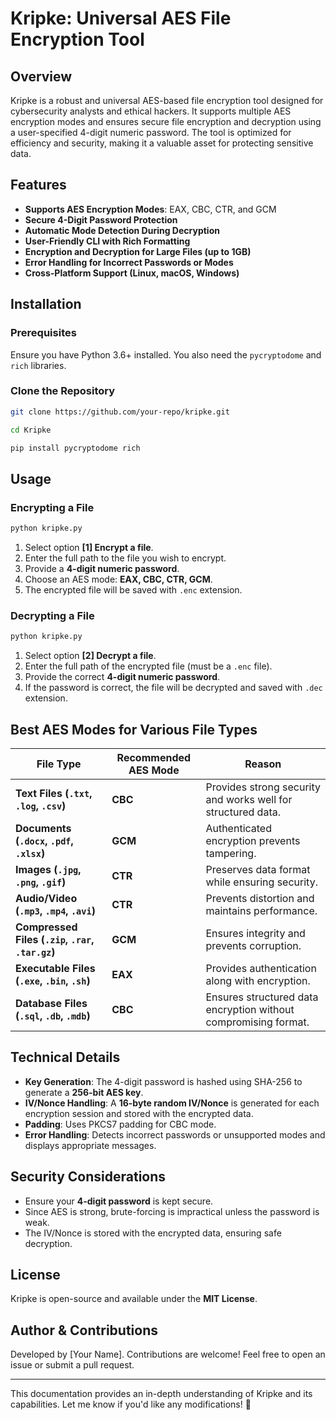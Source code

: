 # Kripke: Universal AES File Encryption Tool

## Overview
Kripke is a robust and universal AES-based file encryption tool designed for cybersecurity analysts and ethical hackers. It supports multiple AES encryption modes and ensures secure file encryption and decryption using a user-specified 4-digit numeric password. The tool is optimized for efficiency and security, making it a valuable asset for protecting sensitive data.

## Features
- **Supports AES Encryption Modes**: EAX, CBC, CTR, and GCM
- **Secure 4-Digit Password Protection**
- **Automatic Mode Detection During Decryption**
- **User-Friendly CLI with Rich Formatting**
- **Encryption and Decryption for Large Files (up to 1GB)**
- **Error Handling for Incorrect Passwords or Modes**
- **Cross-Platform Support (Linux, macOS, Windows)**

## Installation
### Prerequisites
Ensure you have Python 3.6+ installed. You also need the `pycryptodome` and `rich` libraries.

### Clone the Repository
```sh
git clone https://github.com/your-repo/kripke.git
```

```sh
cd Kripke
```

```sh
pip install pycryptodome rich
```

## Usage
### Encrypting a File
```sh
python kripke.py
```
1. Select option **[1] Encrypt a file**.
2. Enter the full path to the file you wish to encrypt.
3. Provide a **4-digit numeric password**.
4. Choose an AES mode: **EAX, CBC, CTR, GCM**.
5. The encrypted file will be saved with `.enc` extension.

### Decrypting a File
```sh
python kripke.py
```
1. Select option **[2] Decrypt a file**.
2. Enter the full path of the encrypted file (must be a `.enc` file).
3. Provide the correct **4-digit numeric password**.
4. If the password is correct, the file will be decrypted and saved with `.dec` extension.

## Best AES Modes for Various File Types
| **File Type**      | **Recommended AES Mode** | **Reason** |
|--------------------|------------------------|------------|
| **Text Files (`.txt`, `.log`, `.csv`)** | **CBC** | Provides strong security and works well for structured data. |
| **Documents (`.docx`, `.pdf`, `.xlsx`)** | **GCM** | Authenticated encryption prevents tampering. |
| **Images (`.jpg`, `.png`, `.gif`)** | **CTR** | Preserves data format while ensuring security. |
| **Audio/Video (`.mp3`, `.mp4`, `.avi`)** | **CTR** | Prevents distortion and maintains performance. |
| **Compressed Files (`.zip`, `.rar`, `.tar.gz`)** | **GCM** | Ensures integrity and prevents corruption. |
| **Executable Files (`.exe`, `.bin`, `.sh`)** | **EAX** | Provides authentication along with encryption. |
| **Database Files (`.sql`, `.db`, `.mdb`)** | **CBC** | Ensures structured data encryption without compromising format. |

## Technical Details
- **Key Generation**: The 4-digit password is hashed using SHA-256 to generate a **256-bit AES key**.
- **IV/Nonce Handling**: A **16-byte random IV/Nonce** is generated for each encryption session and stored with the encrypted data.
- **Padding**: Uses PKCS7 padding for CBC mode.
- **Error Handling**: Detects incorrect passwords or unsupported modes and displays appropriate messages.

## Security Considerations
- Ensure your **4-digit password** is kept secure.
- Since AES is strong, brute-forcing is impractical unless the password is weak.
- The IV/Nonce is stored with the encrypted data, ensuring safe decryption.

## License
Kripke is open-source and available under the **MIT License**.

## Author & Contributions
Developed by [Your Name]. Contributions are welcome! Feel free to open an issue or submit a pull request.

---
This documentation provides an in-depth understanding of Kripke and its capabilities. Let me know if you'd like any modifications! 🚀

